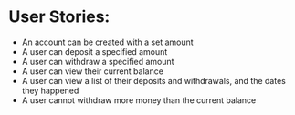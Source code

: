 # User Stories:

* An account can be created with a set amount
* A user can deposit a specified amount
* A user can withdraw a specified amount
* A user can view their current balance
* A user can view a list of their deposits and withdrawals, and the dates they happened
* A user cannot withdraw more money than the current balance

